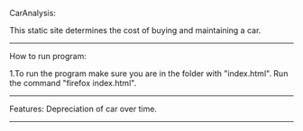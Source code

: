 CarAnalysis: 

This static site determines the cost of buying and maintaining a car.

-------------------------------------

How to run program: 

1.To run the program make sure you are in the 
folder with "index.html". Run the command "firefox index.html".

-------------------------------------

Features:
Depreciation of car over time.

-------------------------------------
